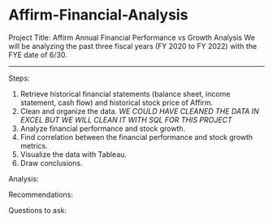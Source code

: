 # Affirm-Financial-Analysis

Project Title: Affirm Annual Financial Performance vs Growth Analysis
We will be analyzing the past three fiscal years (FY 2020 to FY 2022) with the FYE date of 6/30.

----------------------------------------------------------------------------------------------------

Steps: 
1) Retrieve historical financial statements (balance sheet, income statement, cash flow) and historical stock price of Affirm.
2) Clean and organize the data. *WE COULD HAVE CLEANED THE DATA IN EXCEL BUT WE WILL CLEAN IT WITH SQL FOR THIS PROJECT*
3) Analyze financial performance and stock growth.
4) Find correlation between the financial performance and stock growth metrics.
5) Visualize the data with Tableau.
6) Draw conclusions.

Analysis:




Recommendations:




Questions to ask:
